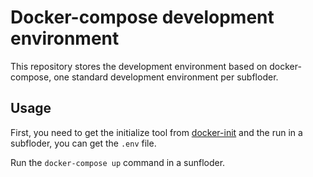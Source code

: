 # Docker-compose development environment

This repository stores the development environment based on docker-compose, one standard development environment per subfloder.

## Usage

First, you need to get the initialize tool from [docker-init](https://github.com/lllliuliu/docker-init) and the run in a subfloder, you can get the `.env` file.

Run the `docker-compose up` command in a sunfloder.
